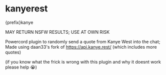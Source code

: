 # kanyerest

{prefix}kanye

MAY RETURN NSFW RESULTS; USE AT OWN RISK

Powercord plugin to randomly send a quote from Kanye West into the chat;
Made using daan33's fork of https://api.kanye.rest/ (which includes more quotes)

(if you know what the frick is wrong with this plugin and why it doesnt work please help 😭)
